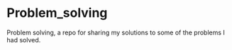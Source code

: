 # Problem_solving
Problem solving, a repo for sharing my solutions to some of the problems I had solved.
